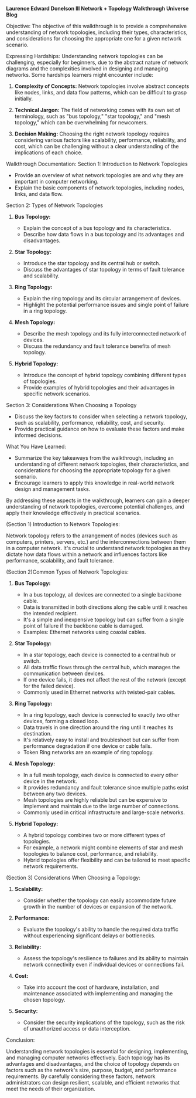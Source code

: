 **Laurence Edward Donelson lll Network + Topology Walkthrough Universe Blog**

Objective:
The objective of this walkthrough is to provide a comprehensive understanding of network topologies, including their types, characteristics, and considerations for choosing the appropriate one for a given network scenario.

Expressing Hardships:
Understanding network topologies can be challenging, especially for beginners, due to the abstract nature of network diagrams and the complexities involved in designing and managing networks. Some hardships learners might encounter include:

1. **Complexity of Concepts:** Network topologies involve abstract concepts like nodes, links, and data flow patterns, which can be difficult to grasp initially.

2. **Technical Jargon:** The field of networking comes with its own set of terminology, such as "bus topology," "star topology," and "mesh topology," which can be overwhelming for newcomers.

3. **Decision Making:** Choosing the right network topology requires considering various factors like scalability, performance, reliability, and cost, which can be challenging without a clear understanding of the implications of each choice.

Walkthrough Documentation:
Section 1: Introduction to Network Topologies
- Provide an overview of what network topologies are and why they are important in computer networking.
- Explain the basic components of network topologies, including nodes, links, and data flow.

 Section 2: Types of Network Topologies
1. **Bus Topology:**
   - Explain the concept of a bus topology and its characteristics.
   - Describe how data flows in a bus topology and its advantages and disadvantages.

2. **Star Topology:**
   - Introduce the star topology and its central hub or switch.
   - Discuss the advantages of star topology in terms of fault tolerance and scalability.

3. **Ring Topology:**
   - Explain the ring topology and its circular arrangement of devices.
   - Highlight the potential performance issues and single point of failure in a ring topology.

4. **Mesh Topology:**
   - Describe the mesh topology and its fully interconnected network of devices.
   - Discuss the redundancy and fault tolerance benefits of mesh topology.

5. **Hybrid Topology:**
   - Introduce the concept of hybrid topology combining different types of topologies.
   - Provide examples of hybrid topologies and their advantages in specific network scenarios.

Section 3: Considerations When Choosing a Topology
- Discuss the key factors to consider when selecting a network topology, such as scalability, performance, reliability, cost, and security.
- Provide practical guidance on how to evaluate these factors and make informed decisions.

What You Have Learned:
- Summarize the key takeaways from the walkthrough, including an understanding of different network topologies, their characteristics, and considerations for choosing the appropriate topology for a given scenario.
- Encourage learners to apply this knowledge in real-world network design and management tasks.

By addressing these aspects in the walkthrough, learners can gain a deeper understanding of network topologies, overcome potential challenges, and apply their knowledge effectively in practical scenarios.


(Section 1) Introduction to Network Topologies:

Network topology refers to the arrangement of nodes (devices such as computers, printers, servers, etc.) and the interconnections between them in a computer network. It's crucial to understand network topologies as they dictate how data flows within a network and influences factors like performance, scalability, and fault tolerance.

(Section 2)Common Types of Network Topologies:

1. **Bus Topology:**
   - In a bus topology, all devices are connected to a single backbone cable.
   - Data is transmitted in both directions along the cable until it reaches the intended recipient.
   - It's a simple and inexpensive topology but can suffer from a single point of failure if the backbone cable is damaged.
   - Examples: Ethernet networks using coaxial cables.

2. **Star Topology:**
   - In a star topology, each device is connected to a central hub or switch.
   - All data traffic flows through the central hub, which manages the communication between devices.
   - If one device fails, it does not affect the rest of the network (except for the failed device).
   - Commonly used in Ethernet networks with twisted-pair cables.

3. **Ring Topology:**
   - In a ring topology, each device is connected to exactly two other devices, forming a closed loop.
   - Data travels in one direction around the ring until it reaches its destination.
   - It's relatively easy to install and troubleshoot but can suffer from performance degradation if one device or cable fails.
   - Token Ring networks are an example of ring topology.

4. **Mesh Topology:**
   - In a full mesh topology, each device is connected to every other device in the network.
   - It provides redundancy and fault tolerance since multiple paths exist between any two devices.
   - Mesh topologies are highly reliable but can be expensive to implement and maintain due to the large number of connections.
   - Commonly used in critical infrastructure and large-scale networks.

5. **Hybrid Topology:**
   - A hybrid topology combines two or more different types of topologies.
   - For example, a network might combine elements of star and mesh topologies to balance cost, performance, and reliability.
   - Hybrid topologies offer flexibility and can be tailored to meet specific network requirements.

(Section 3) Considerations When Choosing a Topology:

1. **Scalability:**
   - Consider whether the topology can easily accommodate future growth in the number of devices or expansion of the network.

2. **Performance:**
   - Evaluate the topology's ability to handle the required data traffic without experiencing significant delays or bottlenecks.

3. **Reliability:**
   - Assess the topology's resilience to failures and its ability to maintain network connectivity even if individual devices or connections fail.

4. **Cost:**
   - Take into account the cost of hardware, installation, and maintenance associated with implementing and managing the chosen topology.

5. **Security:**
   - Consider the security implications of the topology, such as the risk of unauthorized access or data interception.

Conclusion:

Understanding network topologies is essential for designing, implementing, and managing computer networks effectively. Each topology has its advantages and disadvantages, and the choice of topology depends on factors such as the network's size, purpose, budget, and performance requirements. By carefully considering these factors, network administrators can design resilient, scalable, and efficient networks that meet the needs of their organization.




